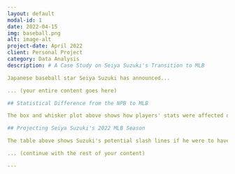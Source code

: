 ```yaml
---
layout: default
modal-id: 1
date: 2022-04-15
img: baseball.png
alt: image-alt
project-date: April 2022
client: Personal Project
category: Data Analysis
description: # A Case Study on Seiya Suzuki's Transition to MLB

Japanese baseball star Seiya Suzuki has announced...

... (your entire content goes here)

## Statistical Difference from the NPB to MLB

The box and whisker plot above shows how players' stats were affected during their transition to the MLB...

## Projecting Seiya Suzuki's 2022 MLB Season

The table above shows Suzuki's potential slash lines if he were to have a similar transition to each of the 6 Japanese players preceding him...

... (continue with the rest of your content)

---
```

